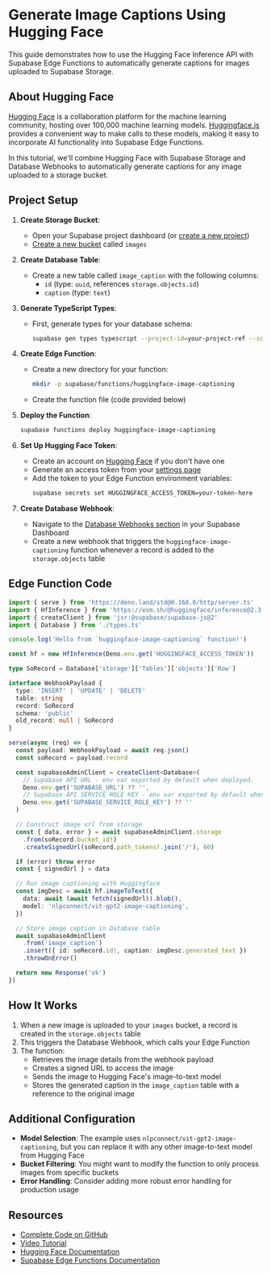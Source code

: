 # Generate Image Captions Using Hugging Face

This guide demonstrates how to use the Hugging Face Inference API with Supabase Edge Functions to automatically generate captions for images uploaded to Supabase Storage.

## About Hugging Face

[Hugging Face](https://huggingface.co/) is a collaboration platform for the machine learning community, hosting over 100,000 machine learning models. [Huggingface.js](https://huggingface.co/docs/huggingface.js/index) provides a convenient way to make calls to these models, making it easy to incorporate AI functionality into Supabase Edge Functions.

In this tutorial, we'll combine Hugging Face with Supabase Storage and Database Webhooks to automatically generate captions for any image uploaded to a storage bucket.

## Project Setup

1. **Create Storage Bucket**:
   - Open your Supabase project dashboard (or [create a new project](https://supabase.com/dashboard/projects))
   - [Create a new bucket](https://supabase.com/dashboard/project/_/storage/buckets) called `images`

2. **Create Database Table**:
   - Create a new table called `image_caption` with the following columns:
     - `id` (type: `uuid`, references `storage.objects.id`)
     - `caption` (type: `text`)

3. **Generate TypeScript Types**:
   - First, generate types for your database schema:
     ```bash
     supabase gen types typescript --project-id=your-project-ref --schema=storage,public > supabase/functions/huggingface-image-captioning/types.ts
     ```

4. **Create Edge Function**:
   - Create a new directory for your function:
     ```bash
     mkdir -p supabase/functions/huggingface-image-captioning
     ```
   - Create the function file (code provided below)

5. **Deploy the Function**:
   ```bash
   supabase functions deploy huggingface-image-captioning
   ```

6. **Set Up Hugging Face Token**:
   - Create an account on [Hugging Face](https://huggingface.co/) if you don't have one
   - Generate an access token from your [settings page](https://huggingface.co/settings/tokens)
   - Add the token to your Edge Function environment variables:
     ```bash
     supabase secrets set HUGGINGFACE_ACCESS_TOKEN=your-token-here
     ```

7. **Create Database Webhook**:
   - Navigate to the [Database Webhooks section](https://supabase.com/dashboard/project/_/database/hooks) in your Supabase Dashboard
   - Create a new webhook that triggers the `huggingface-image-captioning` function whenever a record is added to the `storage.objects` table

## Edge Function Code

```typescript
import { serve } from 'https://deno.land/std@0.168.0/http/server.ts'
import { HfInference } from 'https://esm.sh/@huggingface/inference@2.3.2'
import { createClient } from 'jsr:@supabase/supabase-js@2'
import { Database } from './types.ts'

console.log('Hello from `huggingface-image-captioning` function!')

const hf = new HfInference(Deno.env.get('HUGGINGFACE_ACCESS_TOKEN'))

type SoRecord = Database['storage']['Tables']['objects']['Row']

interface WebhookPayload {
  type: 'INSERT' | 'UPDATE' | 'DELETE'
  table: string
  record: SoRecord
  schema: 'public'
  old_record: null | SoRecord
}

serve(async (req) => {
  const payload: WebhookPayload = await req.json()
  const soRecord = payload.record

  const supabaseAdminClient = createClient<Database>(
    // Supabase API URL - env var exported by default when deployed.
    Deno.env.get('SUPABASE_URL') ?? '',
    // Supabase API SERVICE ROLE KEY - env var exported by default when deployed.
    Deno.env.get('SUPABASE_SERVICE_ROLE_KEY') ?? ''
  )

  // Construct image url from storage
  const { data, error } = await supabaseAdminClient.storage
    .from(soRecord.bucket_id!)
    .createSignedUrl(soRecord.path_tokens!.join('/'), 60)

  if (error) throw error
  const { signedUrl } = data

  // Run image captioning with Huggingface
  const imgDesc = await hf.imageToText({
    data: await (await fetch(signedUrl)).blob(),
    model: 'nlpconnect/vit-gpt2-image-captioning',
  })

  // Store image caption in Database table
  await supabaseAdminClient
    .from('image_caption')
    .insert({ id: soRecord.id!, caption: imgDesc.generated_text })
    .throwOnError()

  return new Response('ok')
})
```

## How It Works

1. When a new image is uploaded to your `images` bucket, a record is created in the `storage.objects` table
2. This triggers the Database Webhook, which calls your Edge Function
3. The function:
   - Retrieves the image details from the webhook payload
   - Creates a signed URL to access the image
   - Sends the image to Hugging Face's image-to-text model
   - Stores the generated caption in the `image_caption` table with a reference to the original image

## Additional Configuration

- **Model Selection**: The example uses `nlpconnect/vit-gpt2-image-captioning`, but you can replace it with any other image-to-text model from Hugging Face
- **Bucket Filtering**: You might want to modify the function to only process images from specific buckets
- **Error Handling**: Consider adding more robust error handling for production usage

## Resources

- [Complete Code on GitHub](https://github.com/supabase/supabase/tree/master/examples/edge-functions/supabase/functions/huggingface-image-captioning)
- [Video Tutorial](https://www.youtube.com/watch?v=OgnYxRkxEUw)
- [Hugging Face Documentation](https://huggingface.co/docs)
- [Supabase Edge Functions Documentation](https://supabase.com/docs/guides/functions)
